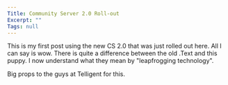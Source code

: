 ```yaml
---
Title: Community Server 2.0 Roll-out
Excerpt: ""
Tags: null
---
```

<p>This is my first post using the new CS 2.0 that was just rolled out here. All I can say is wow. There is quite a difference between the old .Text and this puppy. I now understand what they mean by "leapfrogging technology".</p>
<p>Big props to the guys at Telligent for this. </p>